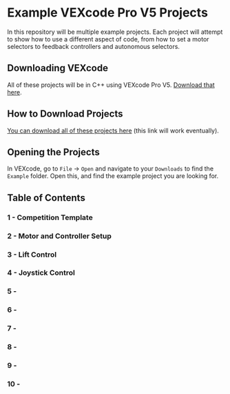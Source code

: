 # Example VEXcode Pro V5 Projects

In this repository will be multiple example projects.  Each project will attempt to show how to use a different aspect of code, from how to set a motor selectors to feedback controllers and autonomous selectors.  

## Downloading VEXcode
All of these projects will be in C++ using VEXcode Pro V5.  [Download that here](https://www.vexrobotics.com/vexcode-download).  

## How to Download Projects
[You can download all of these projects here]() (this link will work eventually).  

## Opening the Projects
In VEXcode, go to `File` -> `Open` and navigate to your `Downloads` to find the `Example` folder.  Open this, and find the example project you are looking for.  

## Table of Contents 
### 1 - Competition Template
### 2 - Motor and Controller Setup
### 3 - Lift Control 
### 4 - Joystick Control
### 5 - 
### 6 -
### 7 -
### 8 -
### 9 -
### 10 -